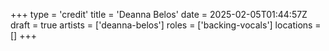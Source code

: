 +++
type = 'credit'
title = 'Deanna Belos'
date = 2025-02-05T01:44:57Z
draft = true
artists = ['deanna-belos']
roles = ['backing-vocals']
locations = []
+++
